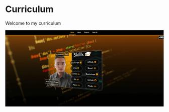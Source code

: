 # Curriculum
Welcome to my curriculum

![Curriculum Image](https://github.com/ktlaboral/Curriculum/blob/master/images/curriculum.png?raw=true)


